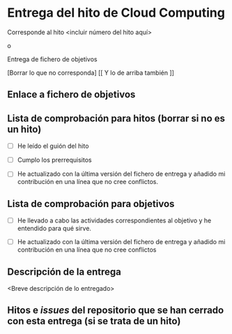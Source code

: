 # Entrega del hito de Cloud Computing

Corresponde al hito <incluir número del hito aquí>

o

Entrega de fichero de objetivos 

[Borrar lo que no corresponda]
[[ Y lo de arriba también ]]

## Enlace a fichero de objetivos

<enlace a los objetivos correspondientes a este hito>

## Lista de comprobación para hitos (borrar si no es un hito)

* [ ] He leído el guión del hito
* [ ] Cumplo los prerrequisitos
* [ ] He actualizado con la última versión del fichero de entrega y
  añadido mi contribución en una línea que no cree conflictos.


## Lista de comprobación para objetivos

* [ ] He llevado a cabo las actividades correspondientes al objetivo y he entendido para qué sirve.
* [ ] He actualizado con la última versión del fichero de entrega y
  añadido mi contribución en una línea que no cree conflictos
  
  
## Descripción de la entrega

<Breve descripción de lo entregado>

## Hitos e *issues* del repositorio que se han cerrado con esta entrega (si se trata de un hito)

<Enlaces a todo>
